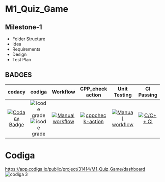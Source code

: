 # M1_Quiz_Game
## Milestone-1
 * Folder Structure
 * Idea
 * Requirements
 * Design
 * Test Plan

 


## BADGES

|  codacy  |  codiga  |  Workflow  |  CPP_check action  |  Unit Testing  | CI Passing |
|:--------:|:--------:|:----------:|:------------------:|:--------------:|:----------:|
| [![Codacy Badge](https://app.codacy.com/project/badge/Grade/1a2a97829e584ea297bb536b182ab705)](https://www.codacy.com/gh/SudheeraDasari/M1_Quiz_Game/dashboard?utm_source=github.com&amp;utm_medium=referral&amp;utm_content=SudheeraDasari/M1_Quiz_Game&amp;utm_campaign=Badge_Grade)  |   ![icode grade](https://api.codiga.io/project/31414/status/svg) ![icode grade](https://api.codiga.io/project/31414/score/svg) |  [![Manual workflow](https://github.com/SudheeraDasari/M1_Quiz_Game/actions/workflows/manual.yml/badge.svg?branch=main)](https://github.com/SudheeraDasari/M1_Quiz_Game/actions/workflows/manual.yml) | [![cppcheck-action](https://github.com/SudheeraDasari/M1_Quiz_Game/actions/workflows/Static-cpp.yml/badge.svg)](https://github.com/SudheeraDasari/M1_Quiz_Game/actions/workflows/Static-cpp.yml) | [![Manual workflow](https://github.com/SudheeraDasari/M1_Quiz_Game/actions/workflows/manual.yml/badge.svg)](https://github.com/SudheeraDasari/M1_Quiz_Game/actions/workflows/manual.yml) | [![C/C++ CI](https://github.com/SudheeraDasari/M1_Quiz_Game/actions/workflows/c-cpp2.yml/badge.svg)](https://github.com/SudheeraDasari/M1_Quiz_Game/actions/workflows/c-cpp2.yml) |




# Codiga

https://app.codiga.io/public/project/31414/M1_Quiz_Game/dashboard
![codiga 3](https://user-images.githubusercontent.com/87614111/154824683-28de3422-2afd-4925-9a60-765ca4000b33.PNG)
